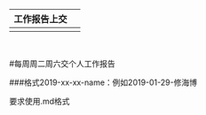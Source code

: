 | 工作报告上交 |      |
| ------------ | ---- |
|              |      |



<br />

#每周周二周六交个人工作报告

###格式2019-xx-xx-name：例如2019-01-29-修海博

要求使用.md格式


